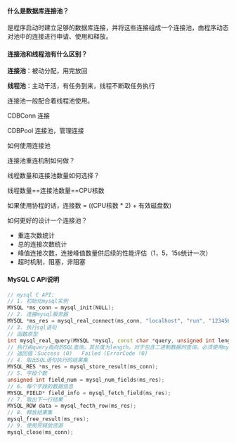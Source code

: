#### 什么是数据库连接池？

是程序启动时建立足够的数据库连接，并将这些连接组成一个连接池，由程序动态对池中的连接进行申请、使用和释放。

#### 连接池和线程池有什么区别？

**连接池**：被动分配，用完放回

**线程池**：主动干活，有任务到来，线程不断取任务执行

连接池一般配合着线程池使用。



CDBConn 连接

CDBPool 连接池，管理连接



如何使用连接池

连接池重连机制如何做？

线程数量和连接池数量如何选择？

线程数量==连接池数量==CPU核数

如果使用协程的话，连接数 = ((CPU核数 * 2) + 有效磁盘数)

如何更好的设计一个连接池？

- 重连次数统计
- 总的连接次数统计
- 峰值连接次数，连接峰值数量供后续的性能评估（1，5，15s统计一次）
- 超时机制，阻塞，非阻塞



#### MySQL  C  API说明

```cpp
// mysql C API:
// 1. 初始化mysql实例
MYSQL *ms_conn = mysql_init(NULL);
// 2. 连接mysql服务器
MYSQL *ms_res = mysql_real_connect(ms_conn, "localhost", "run", "123456");
// 3. 执行sql语句
// 函数原型
int mysql_real_query(MYSQL *mysql, const char *query, unsigned int length);
// 执行由query指向的SQL查询，其长度为length。对于包含二进制数据的查询，必须使用mysql_real_query而不是mysql_query.
// 返回值：Success (0)   Failed (ErrorCode !0)
// 4. 取出SQL语句执行的结果集
MYSQL_RES *ms_res = mysql_store_result(ms_conn);
// 5. 字段个数
unsigned int field_num = mysql_num_fields(ms_res);
// 6. 每个字段的数据信息
MYSQL_FIELD* field_info = mysql_fetch_field(ms_res);
// 7. 取出下一行结果
MYSQL_ROW data = mysql_fecth_row(ms_res);
// 8. 释放结果集
mysql_free_result(ms_res);
// 9. 使用完释放资源
mysql_close(ms_conn);
```

